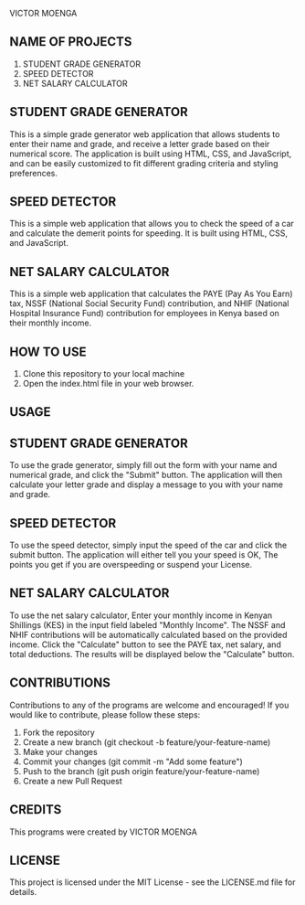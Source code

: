 VICTOR MOENGA
## NAME OF PROJECTS
1. STUDENT GRADE GENERATOR
2. SPEED DETECTOR
3. NET SALARY CALCULATOR

## STUDENT GRADE GENERATOR
This is a simple grade generator web application that allows students to enter their name and grade, and receive a letter grade based on their numerical score. The application is built using HTML, CSS, and JavaScript, and can be easily customized to fit different grading criteria and styling preferences.

## SPEED DETECTOR 
This is a simple web application that allows you to check the speed of a car and calculate the demerit points for speeding. It is built using HTML, CSS, and JavaScript.

## NET SALARY CALCULATOR
This is a simple web application that calculates the PAYE (Pay As You Earn) tax, NSSF (National Social Security Fund) contribution, and NHIF (National Hospital Insurance Fund) contribution for employees in Kenya based on their monthly income.

## HOW TO USE
1. Clone this repository to your local machine
2. Open the index.html file in your web browser.


## USAGE 
## STUDENT GRADE GENERATOR
To use the grade generator, simply fill out the form with your name and numerical grade, and click the "Submit" button. The application will then calculate your letter grade and display a message to you with your name and grade.
## SPEED DETECTOR 
To use the speed detector, simply input the speed of the car and click the submit button. The application will either tell you your speed is OK, The points you get if you are overspeeding or suspend your License.
## NET SALARY CALCULATOR
To use the net salary calculator,  Enter your monthly income in Kenyan Shillings (KES) in the input field labeled "Monthly Income". The NSSF and NHIF contributions will be automatically calculated based on the provided income. Click the "Calculate" button to see the PAYE tax, net salary, and total deductions. The results will be displayed below the "Calculate" button.

## CONTRIBUTIONS
Contributions to any of the programs are welcome and encouraged! If you would like to contribute, please follow these steps:
1. Fork the repository
2. Create a new branch (git checkout -b feature/your-feature-name)
3. Make your changes
4. Commit your changes (git commit -m "Add some feature")
5. Push to the branch (git push origin feature/your-feature-name)
6. Create a new Pull Request

## CREDITS
This programs were created by VICTOR MOENGA

## LICENSE
This project is licensed under the MIT License - see the LICENSE.md file for details.
